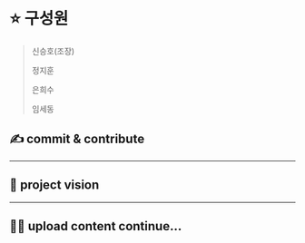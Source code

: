 # ⭐ 구성원

> 신승호(조장)
> 
> 정지훈
> 
> 은희수
> 
> 임세동

## ✍ commit & contribute

---
## 🙏 project vision

---
## 👨‍💻 upload content continue...
